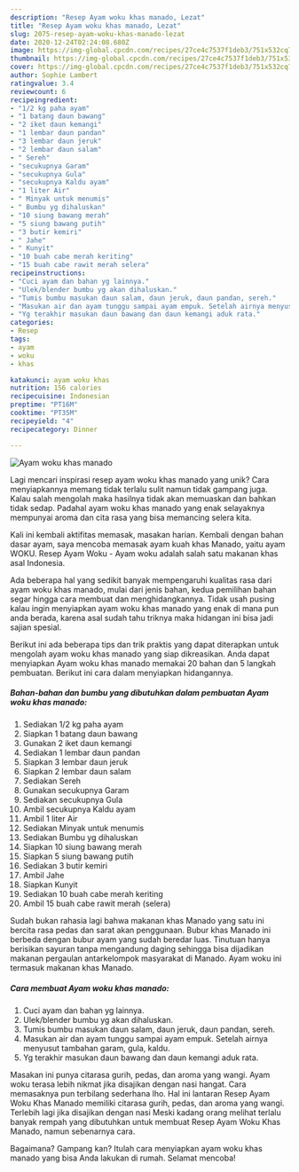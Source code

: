 ```yaml
---
description: "Resep Ayam woku khas manado, Lezat"
title: "Resep Ayam woku khas manado, Lezat"
slug: 2075-resep-ayam-woku-khas-manado-lezat
date: 2020-12-24T02:24:08.680Z
image: https://img-global.cpcdn.com/recipes/27ce4c7537f1deb3/751x532cq70/ayam-woku-khas-manado-foto-resep-utama.jpg
thumbnail: https://img-global.cpcdn.com/recipes/27ce4c7537f1deb3/751x532cq70/ayam-woku-khas-manado-foto-resep-utama.jpg
cover: https://img-global.cpcdn.com/recipes/27ce4c7537f1deb3/751x532cq70/ayam-woku-khas-manado-foto-resep-utama.jpg
author: Sophie Lambert
ratingvalue: 3.4
reviewcount: 6
recipeingredient:
- "1/2 kg paha ayam"
- "1 batang daun bawang"
- "2 iket daun kemangi"
- "1 lembar daun pandan"
- "3 lembar daun jeruk"
- "2 lembar daun salam"
- " Sereh"
- "secukupnya Garam"
- "secukupnya Gula"
- "secukupnya Kaldu ayam"
- "1 liter Air"
- " Minyak untuk menumis"
- " Bumbu yg dihaluskan"
- "10 siung bawang merah"
- "5 siung bawang putih"
- "3 butir kemiri"
- " Jahe"
- " Kunyit"
- "10 buah cabe merah keriting"
- "15 buah cabe rawit merah selera"
recipeinstructions:
- "Cuci ayam dan bahan yg lainnya."
- "Ulek/blender bumbu yg akan dihaluskan."
- "Tumis bumbu masukan daun salam, daun jeruk, daun pandan, sereh."
- "Masukan air dan ayam tunggu sampai ayam empuk. Setelah airnya menyusut tambahan garam, gula, kaldu."
- "Yg terakhir masukan daun bawang dan daun kemangi aduk rata."
categories:
- Resep
tags:
- ayam
- woku
- khas

katakunci: ayam woku khas 
nutrition: 156 calories
recipecuisine: Indonesian
preptime: "PT16M"
cooktime: "PT35M"
recipeyield: "4"
recipecategory: Dinner

---
```



![Ayam woku khas manado](https://img-global.cpcdn.com/recipes/27ce4c7537f1deb3/751x532cq70/ayam-woku-khas-manado-foto-resep-utama.jpg)

Lagi mencari inspirasi resep ayam woku khas manado yang unik? Cara menyiapkannya memang tidak terlalu sulit namun tidak gampang juga. Kalau salah mengolah maka hasilnya tidak akan memuaskan dan bahkan tidak sedap. Padahal ayam woku khas manado yang enak selayaknya mempunyai aroma dan cita rasa yang bisa memancing selera kita.

Kali ini kembali aktifitas memasak, masakan harian. Kembali dengan bahan dasar ayam, saya mencoba memasak ayam kuah khas Manado, yaitu ayam WOKU. Resep Ayam Woku - Ayam woku adalah salah satu makanan khas asal Indonesia.

Ada beberapa hal yang sedikit banyak mempengaruhi kualitas rasa dari ayam woku khas manado, mulai dari jenis bahan, kedua pemilihan bahan segar hingga cara membuat dan menghidangkannya. Tidak usah pusing kalau ingin menyiapkan ayam woku khas manado yang enak di mana pun anda berada, karena asal sudah tahu triknya maka hidangan ini bisa jadi sajian spesial.


Berikut ini ada beberapa tips dan trik praktis yang dapat diterapkan untuk mengolah ayam woku khas manado yang siap dikreasikan. Anda dapat menyiapkan Ayam woku khas manado memakai 20 bahan dan 5 langkah pembuatan. Berikut ini cara dalam menyiapkan hidangannya.

<!--inarticleads1-->

##### Bahan-bahan dan bumbu yang dibutuhkan dalam pembuatan Ayam woku khas manado:

1. Sediakan 1/2 kg paha ayam
1. Siapkan 1 batang daun bawang
1. Gunakan 2 iket daun kemangi
1. Sediakan 1 lembar daun pandan
1. Siapkan 3 lembar daun jeruk
1. Siapkan 2 lembar daun salam
1. Sediakan  Sereh
1. Gunakan secukupnya Garam
1. Sediakan secukupnya Gula
1. Ambil secukupnya Kaldu ayam
1. Ambil 1 liter Air
1. Sediakan  Minyak untuk menumis
1. Sediakan  Bumbu yg dihaluskan
1. Siapkan 10 siung bawang merah
1. Siapkan 5 siung bawang putih
1. Sediakan 3 butir kemiri
1. Ambil  Jahe
1. Siapkan  Kunyit
1. Sediakan 10 buah cabe merah keriting
1. Ambil 15 buah cabe rawit merah (selera)


Sudah bukan rahasia lagi bahwa makanan khas Manado yang satu ini bercita rasa pedas dan sarat akan penggunaan. Bubur khas Manado ini berbeda dengan bubur ayam yang sudah beredar luas. Tinutuan hanya berisikan sayuran tanpa mengandung daging sehingga bisa dijadikan makanan pergaulan antarkelompok masyarakat di Manado. Ayam woku ini termasuk makanan khas Manado. 

<!--inarticleads2-->

##### Cara membuat Ayam woku khas manado:

1. Cuci ayam dan bahan yg lainnya.
1. Ulek/blender bumbu yg akan dihaluskan.
1. Tumis bumbu masukan daun salam, daun jeruk, daun pandan, sereh.
1. Masukan air dan ayam tunggu sampai ayam empuk. Setelah airnya menyusut tambahan garam, gula, kaldu.
1. Yg terakhir masukan daun bawang dan daun kemangi aduk rata.


Masakan ini punya citarasa gurih, pedas, dan aroma yang wangi. Ayam woku terasa lebih nikmat jika disajikan dengan nasi hangat. Cara memasaknya pun terbilang sederhana lho. Hal ini lantaran Resep Ayam Woku Khas Manado memiliki citarasa gurih, pedas, dan aroma yang wangi. Terlebih lagi jika disajikan dengan nasi Meski kadang orang melihat terlalu banyak rempah yang dibutuhkan untuk membuat Resep Ayam Woku Khas Manado, namun sebenarnya cara. 

Bagaimana? Gampang kan? Itulah cara menyiapkan ayam woku khas manado yang bisa Anda lakukan di rumah. Selamat mencoba!
